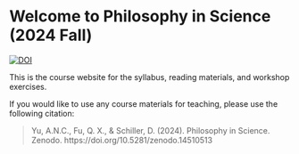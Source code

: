 # Welcome to Philosophy in Science (2024 Fall)

[![DOI](https://zenodo.org/badge/DOI/10.5281/zenodo.14510514.svg)](https://doi.org/10.5281/zenodo.14510514)

This is the course website for the syllabus, reading materials, and workshop exercises. 

If you would like to use any course materials for teaching, please use the following citation:

<blockquote>Yu, A.N.C., Fu, Q. X., & Schiller, D. (2024). Philosophy in Science. Zenodo. https://doi.org/10.5281/zenodo.14510513</blockquote>
